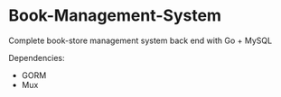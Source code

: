 # Book-Management-System
Complete book-store management system back end with Go + MySQL

Dependencies:
- GORM
- Mux